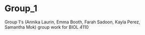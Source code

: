 # Group_1
Group 1's (Annika Laurin, Emma Booth, Farah Sadoon, Kayla Perez, Samantha Mok) group work for BIOL 4110 

